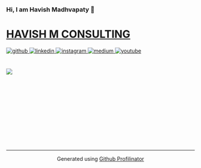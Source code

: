 

### Hi, I am Havish Madhvapaty 👋  
# **[HAVISH M CONSULTING](https://www.havishmconsulting.com/)**  
  


<a href="https://github.com/https://github.com/havishmad" target="_blank">
<img src=https://img.shields.io/badge/github-%2324292e.svg?&style=for-the-badge&logo=github&logoColor=white alt=github style="margin-bottom: 5px;" />
</a>
<a href="https://linkedin.com/in/havishm" target="_blank">
<img src=https://img.shields.io/badge/linkedin-%231E77B5.svg?&style=for-the-badge&logo=linkedin&logoColor=white alt=linkedin style="margin-bottom: 5px;" />
</a>
<a href="https://instagram.com/havish.m.consulting/?hl=en" target="_blank">
<img src=https://img.shields.io/badge/instagram-%23000000.svg?&style=for-the-badge&logo=instagram&logoColor=white alt=instagram style="margin-bottom: 5px;" />
</a>
<a href="https://medium.com/@havish-madhvapaty" target="_blank">
<img src=https://img.shields.io/badge/medium-%23292929.svg?&style=for-the-badge&logo=medium&logoColor=white alt=medium style="margin-bottom: 5px;" />
</a>
<a href="https://www.youtube.com/user/havishmadhvapaty" target="_blank">
<img src=https://img.shields.io/badge/youtube-%23EE4831.svg?&style=for-the-badge&logo=youtube&logoColor=white alt=youtube style="margin-bottom: 5px;" />
</a>  
  
<br/>  
<br/>  
<br/>  
  
<img src="https://github-readme-stats.vercel.app/api?username=havishmad&show_icons=true&count_private=true&hide_border=true" align="left" />  
  


<br />
<br />
<br />
<br />
<br />
<br />
<br />
<br />
<br />
<br />
<br />
<br />

----
<div align="center">Generated using <a href="https://profilinator.rishav.dev/" target="_blank">Github Profilinator</a></div>
